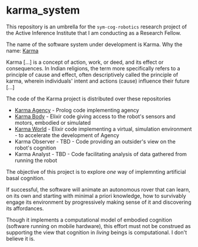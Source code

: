 # karma_system

This repository is an umbrella for the `sym-cog-robotics` research project of the Active Inference Institute that I am conducting as a Research Fellow.

The name of the software system under development is Karma. Why the name: [Karma](https://en.wikipedia.org/wiki/Karma)

  Karma [...] is a concept of action, work, or deed, and its effect or consequences. In Indian religions, the term more specifically refers to a principle of cause and effect, often descriptively called the principle of karma, wherein individuals' intent and actions (cause) influence their future [...]

The code of the Karma project is distributed over these repositories

* [Karma Agency](https://github.com/jfcloutier/karma_agency) - Prolog code implementing agency
* [Karma Body](https://github.com/jfcloutier/karma_body) - Elixir code giving access to the robot's sensors and motors, embodied or simulated
* [Karma World](https://github.com/jfcloutier/karma_world) - Elixir code implementing a virtual, simulation environment - to accelerate the development of Agency
* Karma Observer - TBD - Code providing an outsider's view on the robot's cognition
* Karma Analyst - TBD - Code facilitating analysis of data gathered from running the robot

The objective of this project is to explore *one* way of implemnting artificial basal cognition.

If successful, the software will animate an autonomous rover that can learn, on its own and starting with minimal a priori knowledge, how to survivably engage its environment by progressively making sense of it and discovering its affordances.

Though it implements a computational model of embodied cognition (software running on mobile hardware), this effort must not be construed as supporting the view that cognition in *living* beings is computational. I don't believe it is.
